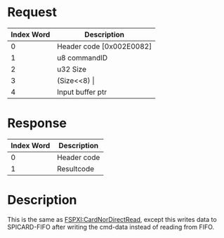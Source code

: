 # Request

| Index Word | Description                |
|------------|----------------------------|
| 0          | Header code \[0x002E0082\] |
| 1          | u8 commandID               |
| 2          | u32 Size                   |
| 3          | (Size\<\<8) \| <unknown>   |
| 4          | Input buffer ptr           |

# Response

| Index Word | Description |
|------------|-------------|
| 0          | Header code |
| 1          | Resultcode  |

# Description

This is the same as
[FSPXI:CardNorDirectRead](FSPXI:CardNorDirectRead "wikilink"), except
this writes data to SPICARD-FIFO after writing the cmd-data instead of
reading from FIFO.